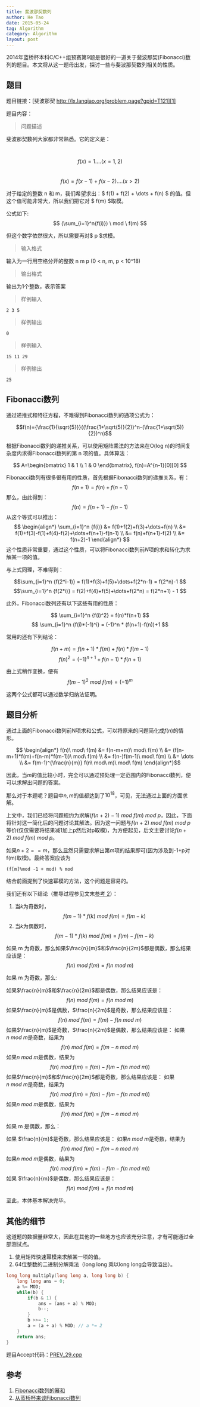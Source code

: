 ```yaml
---
title: 斐波那契数列
author: He Tao
date: 2015-05-24
tag: Algorithm
category: Algorithm
layout: post
---
```


2014年蓝桥杯本科C/C++组预赛第9题是很好的一道关于斐波那契(Fibonacci)数列的题目。本文将从这一题母出发，探讨一些与斐波那契数列相关的性质。

题目
----

题目链接：[斐波那契 http://lx.lanqiao.org/problem.page?gpid=T121][1]

题目内容：

> 问题描述

斐波那契数列大家都非常熟悉。它的定义是：

　　$$ f(x) = 1 .... (x=1,2) $$
　　$$ f(x) = f(x-1) + f(x-2) .... (x>2) $$

对于给定的整数 n 和 m，我们希望求出：$ f(1) + f(2) + \dots + f(n) $ 的值。但这个值可能非常大，所以我们把它对 $ f(m) $取模。

公式如下: $$ (\sum_{i=1}^n{f(i)}) \ mod \ f(m) $$

但这个数字依然很大，所以需要再对$ p $求模。

> 输入格式

输入为一行用空格分开的整数 n m p (0 < n, m, p < 10^18)

> 输出格式

输出为1个整数，表示答案

> 样例输入

    2 3 5

> 样例输出

    0

> 样例输入

    15 11 29

> 样例输出

    25

Fibonacci数列
-------------

通过递推式和特征方程，不难得到Fibonacci数列的通项公式为：

$$f(n)={\frac{1}{\sqrt{5}}}((\frac{1+\sqrt(5)}{2})^n-(\frac{1+\sqrt(5)}{2})^n)$$

根据Fibonacci数列的递推关系，可以使用矩阵乘法的方法来在O(log n)的时间复杂度内求得Fibonacci数列的第 n 项的值。具体算法：

$$ A=\begin{bmatrix} 1 & 1 \\ 1 & 0 \end{bmatrix}, f(n)=A^{n-1}[0][0] $$

Fibonacci数列有很多很有用的性质，首先根据Fibonacci数列的递推关系，有：
$$ f(n+1) = f(n) + f(n-1) $$
那么，由此得到：
$$ f(n) = f(n+1)-f(n-1) $$
从这个等式可以推出：
$$ \begin{align*} 
\sum_{i=1}^n {f(i)} &= f(1)+f(2)+f(3)+\dots+f(n) \\
                    &= f(1)+f(3)-f(1)+f(4)-f(2)+\dots+f(n+1)-f(n-1) \\
                    &= f(n)+f(n+1)-f(2) \\
                    &= f(n+2)-1
\end{align*} $$
这个性质非常重要，通过这个性质，可以将Fibonacci数列前$N$项的求和转化为求解某一项的值。

与上式同理，不难得到：

$$\sum_{i=1}^n {f(2*i-1)} = f(1)+f(3)+f(5)+\dots+f(2*n-1) = f(2*n)-1 $$
$$\sum_{i=1}^n {f(2*i)} = f(2)+f(4)+f(5)+\dots+f(2*n) = f(2*n+1) - 1 $$

此外，Fibonacci数列还有以下这些有用的性质：

$$ \sum_{i=1}^n {f(i)^2} = f(n)*f(n+1) $$
$$ \sum_{i=1}^n {f(i)*(-1)^i} = (-1)^n * (f(n+1)-f(n))+1 $$

常用的还有下列结论：

$$ f(n+m) = f(n+1)*f(m) + f(n)*f(m-1) $$
$$ f(n)^2 = (-1)^{n+1} + f(n-1)*f(n+1) $$

由上式稍作变换，便有$$ f(m-1)^2\ mod\ f(m) = (-1)^m $$

这两个公式都可以通过数学归纳法证明。

题目分析
---------

通过上面的Fibonacci数列前N项求和公式，可以将原来的问题简化成$f(n)%f(m)%p$的情形。

$$ \begin{align*}
f(n)\ mod\ f(m) &= f(n-m+m)\ mod\ f(m) \\
                &= (f(n-m+1)*f(m)+f(n-m)*f(m-1))\ mod\ f(m) \\
                &= f(n-)f(m-1)\ mod\ f(m) \\
                &= \dots \\
                &= f(m-1)^{\frac{n}{m}} f(n\ mod\ m)\ mod\ f(m)
\end{align*}$$

因此，当$m$的值比较小时，完全可以通过预处理一定范围内的Fibonacci数列，便可以求解出问题的答案。

那么对于本题呢？题目中$n,m$的值都达到了$10^{18}$，可见，无法通过上面的方面求解。

上文中，我们已经将问题规约为求解$(f(n+2)-1)\ mod\ f(m)\ mod\ p$，因此，下面将针对这一简化后的问题讨论其解法。因为这一问题与$f(n+2)\ mod\ f(m)\ mod\ p$等价(仅仅需要将结果减1加上p然后对p取模)，为方便起见，后文主要讨论$f(n+2)\ mod\ f(m)\ mod\ p$。

如果$n+2==m$，那么显然只需要求解出第$m$项的结果即可(因为涉及到-1+p对f(m)取模)。最终答案应该为

    (f[m]%mod -1 + mod) % mod

结合前面提到了快速幂模的方法，这个问题是容易的。

我们还有以下结论（推导过程参见文末[参考 2][2]）：

1. 当$k$为奇数时，$$ f(m-1)*f(k)\ mod\ f(m) = f(m-k) $$
2. 当$k$为偶数时，$$ f(m-1)*f(k)\ mod\ f(m) = f(m)-f(m-k)$$

如果 m 为奇数，那么如果$\frac{n}{m}$和$\frac{n}{2m}$都是偶数，那么结果应该是：
$$f(n)\ mod\ f(m) = f(n\ mod\ m)$$

如果 m 为奇数，那么:

如果$\frac{n}{m}$和$\frac{n}{2m}$都是偶数，那么结果应该是：
$$f(n)\ mod\ f(m) = f(n\ mod\ m)$$
如果$\frac{n}{m}$是偶数，$\frac{n}{2m}$是奇数，那么结果应该是：
$$f(n)\ mod\ f(m) = f(m)-f(n\ mod\ m)$$
如果$\frac{n}{m}$是奇数，$\frac{n}{2m}$是偶数，那么结果应该是：
如果$n\ mod\ m$是奇数，结果为$$f(n)\ mod\ f(m) = f(m-n\ mod\ m)$$
如果$n\ mod\ m$是偶数，结果为$$f(n)\ mod\ f(m) = f(m)-f(m-f(n\ mod\ m))$$
如果$\frac{n}{m}$和$\frac{n}{2m}$都是奇数，那么结果应该是：
如果$n\ mod\ m$是奇数，结果为$$f(n)\ mod\ f(m) = f(m)-f(m-f(n\ mod\ m))$$
如果$n\ mod\ m$是偶数，结果为$$f(n)\ mod\ f(m) = f(m-n\ mod\ m)$$

如果 m 是偶数，那么：

如果 $\frac{n}{m}$是奇数，那么结果应该是：
如果$n\ mod\ m$是奇数，结果为$$f(n)\ mod\ f(m) = f(m-n\ mod\ m)$$
如果$n\ mod\ m$是偶数，结果为$$f(n)\ mod\ f(m) = f(m)-f(m-f(n\ mod\ m))$$
如果 $\frac{n}{m}$是偶数，那么结果应该是：
$$f(n)\ mod\ f(m) = f(n\ mod\ m)$$

至此，本体基本解决完毕。

其他的细节
-----------

这道题的数据量非常大，因此在其他的一些地方也应该充分注意，才有可能通过全部测试点。

1. 使用矩阵快速幂模来求解某一项的值。
2. 64位整数的二进制分解乘法（long long 乘以long long会导致溢出）。

```cpp
long long multiply(long long a, long long b) {
    long long ans = 0;
    a %= MOD;
    while(b) {
        if(b & 1) {
            ans = (ans + a) % MOD;
            b--;
        }
        b >>= 1;
        a = (a + a) % MOD; // a *= 2
    }
    return ans;
}
```

题目Accept代码：[PREV_29.cpp](/sourcecode/PREV_29.cpp)

参考
----

1. [Fibonacci数列的幂和][3]
2. [从蓝桥杯来谈Fibonacci数列][2]


<!---------------------------links------------------------------->

[1]: http://lx.lanqiao.org/problem.page?gpid=T121
[2]: http://blog.csdn.net/acdreamers/article/details/21822165
[3]: http://blog.csdn.net/acdreamers/article/details/23039571


